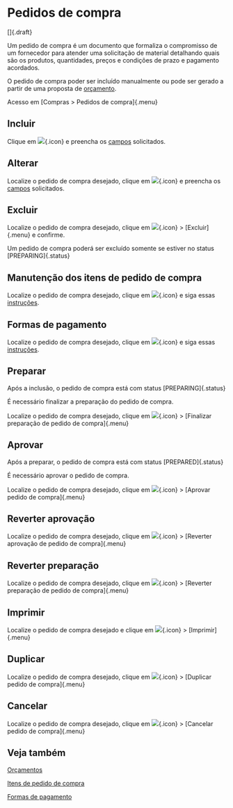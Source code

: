 # Pedidos de compra

[]{.draft}

Um pedido de compra é um documento que formaliza o compromisso de um fornecedor para atender uma solicitação de material detalhando quais são os produtos, quantidades, preços e condições de prazo e pagamento acordados. 

O pedido de compra poder ser incluído manualmente ou pode ser gerado a partir de uma proposta de [orçamento](quote).

Acesso em [Compras > Pedidos de compra]{.menu}

## Incluir

Clique em ![](https://static.zenerp.app.br/icons/action-create.svg){.icon} e preencha os [campos](purchase-edit) solicitados.

## Alterar

Localize o pedido de compra desejado, clique em ![](https://static.zenerp.app.br/icons/action-update.svg){.icon} e preencha os [campos](purchase-edit) solicitados.

## Excluir

Localize o pedido de compra desejado, clique em ![](https://static.zenerp.app.br/icons/action-more-tr.svg){.icon} > [Excluir]{.menu} e confirme.

Um pedido de compra poderá ser excluído somente se estiver no status [PREPARING]{.status}

## Manutenção dos itens de pedido de compra

Localize o pedido de compra desejado, clique em ![](https://static.zenerp.app.br/icons/action-child.svg){.icon} e siga essas [instruções](purchaseItem).

## Formas de pagamento

Localize o pedido de compra desejado, clique em ![](https://static.zenerp.app.br/icons/purchase/purchasePayment.svg){.icon} e siga essas [instruções](purchasePayment).

## Preparar

Após a inclusão, o pedido de compra está com status [PREPARING]{.status}

É necessário finalizar a preparação do pedido de compra.

Localize o pedido de compra desejado, clique em ![](https://static.zenerp.app.br/icons/action-forward.svg){.icon} > [Finalizar preparação de pedido de compra]{.menu}

## Aprovar

Após a preparar, o pedido de compra está com status [PREPARED]{.status}

É necessário aprovar o pedido de compra.

Localize o pedido de compra desejado, clique em ![](https://static.zenerp.app.br/icons/action-forward.svg){.icon} > [Aprovar pedido de compra]{.menu}

## Reverter aprovação

Localize o pedido de compra desejado, clique em ![](https://static.zenerp.app.br/icons/action-forward.svg){.icon} > [Reverter aprovação de pedido de compra]{.menu}

## Reverter preparação

Localize o pedido de compra desejado, clique em ![](https://static.zenerp.app.br/icons/action-forward.svg){.icon} > [Reverter preparação de pedido de compra]{.menu}

## Imprimir

Localize o pedido de compra desejado e clique em ![](https://static.zenerp.app.br/icons/action-more-tr.svg){.icon} > [Imprimir]{.menu}

## Duplicar

Localize o pedido de compra desejado, clique em ![](https://static.zenerp.app.br/icons/action-forward.svg){.icon} > [Duplicar pedido de compra]{.menu}

## Cancelar

Localize o pedido de compra desejado, clique em ![](https://static.zenerp.app.br/icons/action-forward.svg){.icon} > [Cancelar pedido de compra]{.menu}

## Veja também

[Orçamentos](quote)

[Itens de pedido de compra](purchaseItem)

[Formas de pagamento](purchasePayment)
